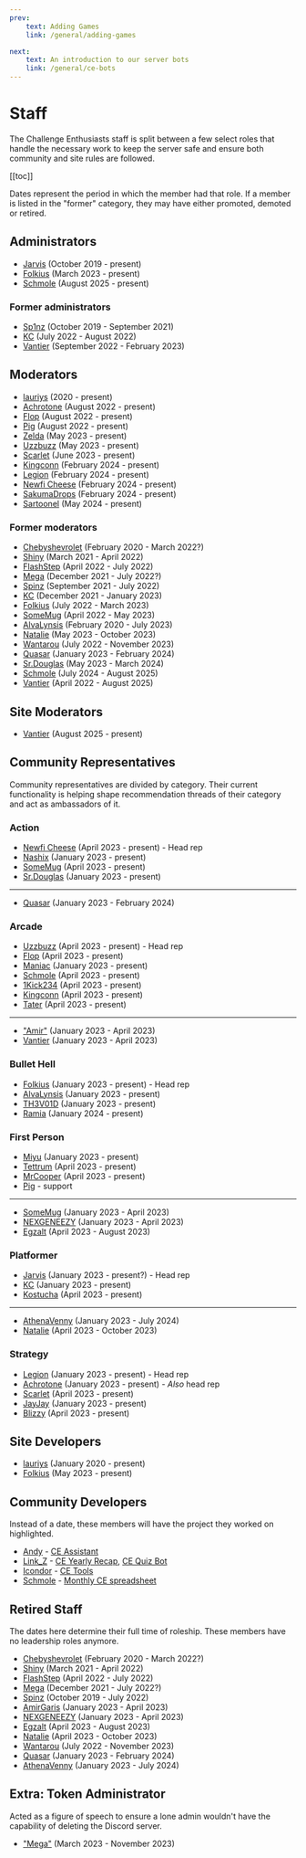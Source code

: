```yaml
---
prev:
    text: Adding Games
    link: /general/adding-games

next:
    text: An introduction to our server bots
    link: /general/ce-bots
---
```

# Staff

The Challenge Enthusiasts staff is split between a few select roles that handle the necessary work to keep the server safe and ensure both community and site rules are followed.

[[toc]]


Dates represent the period in which the member had that role. If a member is listed in the "former" category, they may have either promoted, demoted or retired.

## Administrators
- [Jarvis](https://cedb.me/user/df0a0319-c1be-4a22-9152-4267216832d1) (October 2019 - present)
- [Folkius](https://cedb.me/user/67bce20e-3306-4b83-8027-d6894d474740) (March 2023 - present)
- [Schmole](https://cedb.me/user/f79b9aa8-b7c1-43b9-95e3-c50c35120a22) (August 2025 - present)
### Former administrators
- [Sp1nz](https://cedb.me/user/38dd742d-e468-4a49-bcc7-6c1d72afd0b7) (October 2019 - September 2021)
- [KC](https://cedb.me/user/fd35c68e-8b44-45a1-8679-d6dbe49623e5) (July 2022 - August 2022)
- [Vantier](https://cedb.me/user/150799a6-9f03-48e2-8724-25f69405ce27) (September 2022 - February 2023)


## Moderators

- [lauriys](https://cedb.me/user/b760c114-ab77-46b3-be8b-cbda5aa8b3f9) (2020 - present)
- [Achrotone](https://cedb.me/user/ee70b232-754c-4501-9ce9-3dce6cd57c3a) (August 2022 - present)
- [Flop](https://cedb.me/user/ee6ab7f7-23df-41d6-a639-6d07e64e9706) (August 2022 - present)
- [Pig](https://cedb.me/user/c38b6dcc-ec69-45bc-b59c-68796a522f66) (August 2022 - present)
- [Zelda](https://cedb.me/user/16e75bae-270a-48f0-abe9-5de4c81d3784) (May 2023 - present)
- [Uzzbuzz](https://cedb.me/user/9e83dc6b-9c6b-4949-9928-722636f749ab) (May 2023 - present)
- [Scarlet](https://cedb.me/user/36cb85be-ab7b-4293-b7ac-c2920297eaa2) (June 2023 - present)
- [Kingconn](https://cedb.me/user/5053c1de-d3cf-4c5e-92e8-ec90607cde11) (February 2024 - present)
- [Legion](https://cedb.me/user/9b3ba1a6-e3b2-4966-a142-1ffa05002f97) (February 2024 - present)
- [Newfi Cheese](https://cedb.me/user/3fde2397-586f-4c76-957c-fff27664da40) (February 2024 - present)
- [SakumaDrops](https://cedb.me/user/a2032443-ba6a-416a-8ee3-47e8ab918ff8) (February 2024 - present)
- [Sartoonel](https://cedb.me/user/42376e0e-5ff2-4fb1-bd86-26be52856570) (May 2024 - present)
### Former moderators
- [Chebyshevrolet](https://cedb.me/user/0f00b344-3ccf-4941-a974-0f2ddeade40e) (February 2020 - March 2022?)
- [Shiny](https://cedb.me/user/371b35d4-bec4-4844-b13a-2a4c215fbaa7) (March 2021 - April 2022)
- [FlashStep](https://cedb.me/user/3be0e29a-43d1-4c7a-bc00-c0f6726b524c) (April 2022 - July 2022)
- [Mega](https://cedb.me/user/92a65a6d-0aeb-4d6b-b333-f00e986b2fbf) (December 2021 - July 2022?)
- [Spinz](https://cedb.me/user/38dd742d-e468-4a49-bcc7-6c1d72afd0b7) (September 2021 - July 2022)
- [KC](https://cedb.me/user/fd35c68e-8b44-45a1-8679-d6dbe49623e5) (December 2021 - January 2023)
- [Folkius](https://cedb.me/user/67bce20e-3306-4b83-8027-d6894d474740) (July 2022 - March 2023)
- [SomeMug](https://cedb.me/user/422108a7-731d-49da-ad8c-4c605b1bb181) (April 2022 - May 2023) 
- [AlvaLynsis](https://cedb.me/user/6adc8f82-e991-4052-bc1d-6e3205593e25) (February 2020 - July 2023)
- [Natalie](https://cedb.me/user/75875716-9a2e-44c1-bca4-0ba3aeb7f927) (May 2023 - October 2023)
- [Wantarou](https://cedb.me/user/eebbf608-18b4-4f40-9bbb-1c49b9c64fe0) (July 2022 - November 2023)
- [Quasar](https://cedb.me/user/faa56e7e-4b24-4fd5-a75c-6ef79a4b5f1e) (January 2023 - February 2024)
- [Sr.Douglas](https://cedb.me/user/ae791c2c-8946-495b-83a5-01fcc963f89e) (May 2023 - March 2024)
- [Schmole](https://cedb.me/user/f79b9aa8-b7c1-43b9-95e3-c50c35120a22) (July 2024 - August 2025)
- [Vantier](https://cedb.me/user/150799a6-9f03-48e2-8724-25f69405ce27) (April 2022 - August 2025)



## Site Moderators
- [Vantier](https://cedb.me/user/150799a6-9f03-48e2-8724-25f69405ce27) (August 2025 - present)

## Community Representatives
Community representatives are divided by category. Their current functionality is helping shape recommendation threads of their category and act as ambassadors of it.
### Action
- [Newfi Cheese](https://cedb.me/user/3fde2397-586f-4c76-957c-fff27664da40) (April 2023 - present) - Head rep
- [Nashix](https://cedb.me/user/76a52463-7006-4256-82e3-169e15c610b2) (January 2023 - present)
- [SomeMug](https://cedb.me/user/422108a7-731d-49da-ad8c-4c605b1bb181) (April 2023 - present)
- [Sr.Douglas](https://cedb.me/user/ae791c2c-8946-495b-83a5-01fcc963f89e) (January 2023 - present)
---
- [Quasar](https://cedb.me/user/faa56e7e-4b24-4fd5-a75c-6ef79a4b5f1e) (January 2023 - February 2024)
### Arcade
- [Uzzbuzz](https://cedb.me/user/9e83dc6b-9c6b-4949-9928-722636f749ab) (April 2023 - present) - Head rep
- [Flop](https://cedb.me/user/ee6ab7f7-23df-41d6-a639-6d07e64e9706) (April 2023 - present)
- [Maniac](https://cedb.me/user/4e0ddc4b-f1ef-4ab2-bf46-5b7e3c33daa6) (January 2023 - present)
- [Schmole](https://cedb.me/user/f79b9aa8-b7c1-43b9-95e3-c50c35120a22) (April 2023 - present)
- [1Kick234](https://cedb.me/user/5d5518a1-fdee-426b-ae2d-6d9c22a8a941) (April 2023 - present)
- [Kingconn](https://cedb.me/user/5053c1de-d3cf-4c5e-92e8-ec90607cde11) (April 2023 - present)
- [Tater](https://cedb.me/user/795f5b9e-7fca-4d8c-8f55-66a968f81d9e) (April 2023 - present)
---
- ["Amir"](https://cedb.me/user/ca169142-cdd6-4ce5-9409-99408f8118d9) (January 2023 - April 2023)
- [Vantier](https://cedb.me/user/150799a6-9f03-48e2-8724-25f69405ce27) (January 2023 - April 2023)

### Bullet Hell
- [Folkius](https://cedb.me/user/67bce20e-3306-4b83-8027-d6894d474740) (January 2023 - present) - Head rep
- [AlvaLynsis](https://cedb.me/user/6adc8f82-e991-4052-bc1d-6e3205593e25) (January 2023 - present)
- [TH3V01D](https://cedb.me/user/df035288-181e-43b1-bd4c-f3f0f0846d91) (January 2023 - present)
- [Ramia](https://cedb.me/user/992f86df-6327-47f7-ba0c-0212126c0aaf) (January 2024 - present)

### First Person
- [Miyu](https://cedb.me/user/99fe2f50-05ce-4ba1-8865-8399d84fed24) (January 2023 - present)
- [Tettrum](https://cedb.me/user/2ff757f3-6526-46fb-9e35-6eb2cd21cf38) (April 2023 - present)
- [MrCooper](https://cedb.me/user/c9a67a56-2676-4874-ae81-7f991f414790) (April 2023 - present)
- [Pig](https://cedb.me/user/c38b6dcc-ec69-45bc-b59c-68796a522f66) - support
---
- [SomeMug](https://cedb.me/user/422108a7-731d-49da-ad8c-4c605b1bb181) (January 2023 - April 2023)
- [NEXGENEEZY](https://cedb.me/user/f7700746-721b-4a58-a700-c047a84d7bfd) (January 2023 - April 2023)
- [Egzalt](https://cedb.me/user/930f5ef4-27dc-4d0c-9709-796f360d3dfd) (April 2023 - August 2023)

### Platformer
- [Jarvis](https://cedb.me/user/df0a0319-c1be-4a22-9152-4267216832d1) (January 2023 - present?) - Head rep
- [KC](https://cedb.me/user/fd35c68e-8b44-45a1-8679-d6dbe49623e5) (January 2023 - present)
- [Kostucha](https://cedb.me/user/7c2c6d6b-ffc2-49c7-8c9c-26b8455eb26f) (April 2023 - present)
---
- [AthenaVenny](https://cedb.me/user/e790e8f0-f67e-4646-8fa9-de436b2c8d5e) (January 2023 - July 2024)
- [Natalie](https://cedb.me/user/75875716-9a2e-44c1-bca4-0ba3aeb7f927) (April 2023 - October 2023)

### Strategy
- [Legion](https://cedb.me/user/9b3ba1a6-e3b2-4966-a142-1ffa05002f97) (January 2023 - present) - Head rep
- [Achrotone](https://cedb.me/user/ee70b232-754c-4501-9ce9-3dce6cd57c3a) (January 2023 - present) - *Also* head rep
- [Scarlet](https://cedb.me/user/36cb85be-ab7b-4293-b7ac-c2920297eaa2) (April 2023 - present)
- [JayJay](https://cedb.me/user/63c6839c-ca09-45b2-af81-9cb4bb63b10b) (January 2023 - present)
- [Blizzy](https://cedb.me/user/d8503a78-4447-4a5c-865d-84f239f768e3) (April 2023 - present)

## Site Developers
- [lauriys](https://cedb.me/user/b760c114-ab77-46b3-be8b-cbda5aa8b3f9) (January 2020 - present)
- [Folkius](https://cedb.me/user/67bce20e-3306-4b83-8027-d6894d474740) (May 2023 - present)

## Community Developers
Instead of a date, these members will have the project they worked on highlighted.

- [Andy](https://cedb.me/user/d7cb0869-5ed9-465c-87bf-0fb95aaebbd5) - [CE Assistant](/general/ce-bots#ce-assistant)
- [Link_Z](https://cedb.me/user/b25da9bc-760c-4cba-9869-a79f97c459c1) - [CE Yearly Recap](https://cesummary.vercel.app), [CE Quiz Bot](/general/ce-bots#ce-quiz-bot)
- [Icondor](https://cedb.me/user/9a813b2a-27a8-4fb7-ac8c-805d14c0d47e) - [CE Tools](https://icondor15.github.io/CETools/CETools.html)
- [Schmole](https://cedb.me/user/f79b9aa8-b7c1-43b9-95e3-c50c35120a22) - [Monthly CE spreadsheet](https://docs.google.com/spreadsheets/d/1oAUw5dZdqZa1FWqrBV9MQQTr8Eq8g33zwEb49vk3hrk/)

## Retired Staff
The dates here determine their full time of roleship. These members have no leadership roles anymore.

- [Chebyshevrolet](https://cedb.me/user/0f00b344-3ccf-4941-a974-0f2ddeade40e) (February 2020 - March 2022?)
- [Shiny](https://cedb.me/user/371b35d4-bec4-4844-b13a-2a4c215fbaa7) (March 2021 - April 2022)
- [FlashStep](https://cedb.me/user/3be0e29a-43d1-4c7a-bc00-c0f6726b524c) (April 2022 - July 2022)
- [Mega](https://cedb.me/user/92a65a6d-0aeb-4d6b-b333-f00e986b2fbf) (December 2021 - July 2022?)
- [Spinz](https://cedb.me/user/38dd742d-e468-4a49-bcc7-6c1d72afd0b7) (October 2019 - July 2022)
- [AmirGaris](https://cedb.me/user/ca169142-cdd6-4ce5-9409-99408f8118d9) (January 2023 - April 2023)
- [NEXGENEEZY](https://cedb.me/user/f7700746-721b-4a58-a700-c047a84d7bfd) (January 2023 - April 2023)
- [Egzalt](https://cedb.me/user/930f5ef4-27dc-4d0c-9709-796f360d3dfd) (April 2023 - August 2023)
- [Natalie](https://cedb.me/user/75875716-9a2e-44c1-bca4-0ba3aeb7f927) (April 2023 - October 2023)
- [Wantarou](https://cedb.me/user/eebbf608-18b4-4f40-9bbb-1c49b9c64fe0) (July 2022 - November 2023)
- [Quasar](https://cedb.me/user/faa56e7e-4b24-4fd5-a75c-6ef79a4b5f1e) (January 2023 - February 2024)
- [AthenaVenny](https://cedb.me/user/e790e8f0-f67e-4646-8fa9-de436b2c8d5e) (January 2023 - July 2024)


## Extra: Token Administrator
Acted as a figure of speech to ensure a lone admin wouldn't have the capability of deleting the Discord server.
- ["Mega"](https://cedb.me/user/92a65a6d-0aeb-4d6b-b333-f00e986b2fbf) (March 2023 - November 2023)